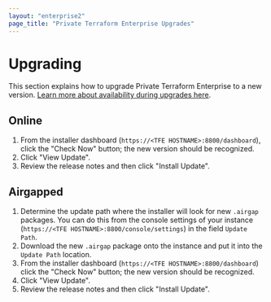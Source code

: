 ```yaml
---
layout: "enterprise2"
page_title: "Private Terraform Enterprise Upgrades"
---
```

# Upgrading

This section explains how to upgrade Private Terraform Enterprise to a new
version. [Learn more about availability during upgrades here](./reliability-availability.html#availability-during-upgrades-1).

## Online

1. From the installer dashboard (`https://<TFE HOSTNAME>:8800/dashboard`),
    click the "Check Now" button; the new version should be recognized.
1. Click "View Update".
1. Review the release notes and then click "Install Update".

## Airgapped

1. Determine the update path where the installer will look for new `.airgap`
    packages. You can do this from the console settings of your instance
    (`https://<TFE HOSTNAME>:8800/console/settings`) in the field `Update Path`.
1. Download the new `.airgap` package onto the instance and put it into the
    `Update Path` location.
1. From the installer dashboard (`https://<TFE HOSTNAME>:8800/dashboard`) click the
    "Check Now" button; the new version should be recognized.
1. Click "View Update".
1. Review the release notes and then click "Install Update".
